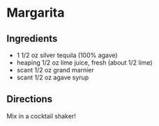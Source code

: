 # Margarita

## Ingredients
- 1 1/2 oz silver tequila (100% agave)
- heaping 1/2 oz lime juice, fresh (about 1/2 lime)
- scant 1/2 oz grand marnier
- scant 1/2 oz agave syrup
 


## Directions
Mix in a cocktail shaker!
